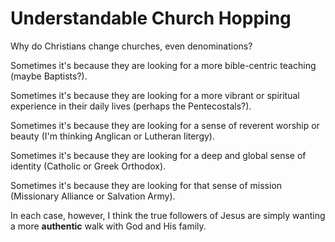 # Understandable Church Hopping

Why do Christians change churches, even denominations?

Sometimes it's because they are looking for a more bible-centric teaching (maybe Baptists?).

Sometimes it's because they are looking for a more vibrant or spiritual experience in their daily lives (perhaps the Pentecostals?).

Sometimes it's because they are looking for a sense of reverent worship or beauty (I'm thinking Anglican or Lutheran litergy).

Sometimes it's because they are looking for a deep and global sense of identity (Catholic or Greek Orthodox).

Sometimes it's because they are looking for that sense of mission (Missionary Alliance or Salvation Army).

In each case, however, I think the true followers of Jesus are simply wanting a more **authentic** walk with God and His family.
